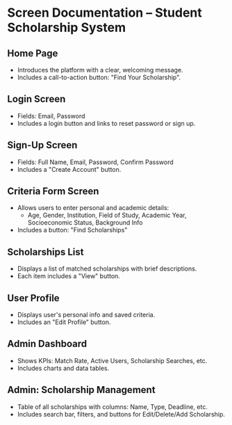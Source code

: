 # Screen Documentation – Student Scholarship System

## Home Page
- Introduces the platform with a clear, welcoming message.
- Includes a call-to-action button: "Find Your Scholarship".

## Login Screen
- Fields: Email, Password
- Includes a login button and links to reset password or sign up.

## Sign-Up Screen
- Fields: Full Name, Email, Password, Confirm Password
- Includes a "Create Account" button.

## Criteria Form Screen
- Allows users to enter personal and academic details:
  - Age, Gender, Institution, Field of Study, Academic Year, Socioeconomic Status, Background Info
- Includes a button: "Find Scholarships"

## Scholarships List
- Displays a list of matched scholarships with brief descriptions.
- Each item includes a "View" button.

## User Profile
- Displays user's personal info and saved criteria.
- Includes an "Edit Profile" button.

## Admin Dashboard
- Shows KPIs: Match Rate, Active Users, Scholarship Searches, etc.
- Includes charts and data tables.

## Admin: Scholarship Management
- Table of all scholarships with columns: Name, Type, Deadline, etc.
- Includes search bar, filters, and buttons for Edit/Delete/Add Scholarship.

